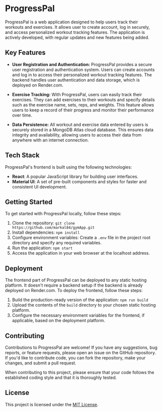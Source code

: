 # ProgressPal

ProgressPal is a web application designed to help users track their workouts and exercises. It allows user to create account, log in securely, and access personalized workout tracking features. The application is actively developed, with regular updates and new features being added.

## Key Features

- **User Registration and Authentication:** ProgressPal provides a secure user registration and authentication system. Users can create accounts and log in to access their personalized workout tracking features. The backend handles user authentication and data storage, which is deployed on Render.com.

- **Exercise Tracking:** With ProgressPal, users can easily track their exercises. They can add exercises to their workouts and specify details such as the exercise name, sets, reps, and weights. This feature allows users to keep a record of their progress and monitor their performance over time.

- **Data Persistence:** All workout and exercise data entered by users is securely stored in a MongoDB Atlas cloud database. This ensures data integrity and availability, allowing users to access their data from anywhere with an internet connection.

## Tech Stack

ProgressPal's frontend is built using the following technologies:

- **React**: A popular JavaScript library for building user interfaces.
- **Material UI**: A set of pre-built components and styles for faster and consistent UI development.

## Getting Started

To get started with ProgressPal locally, follow these steps:

1. Clone the repository: `git clone https://github.com/markal84/gymApp.git`
2. Install dependencies: `npm install`
3. Configure environment variables: Create a `.env` file in the project root directory and specify any required variables.
4. Run the application: `npm start`
5. Access the application in your web browser at the localhost address.

## Deployment

The frontend part of ProgressPal can be deployed to any static hosting platform. It doesn't require a backend setup if the backend is already deployed on Render.com. To deploy the frontend, follow these steps:

1. Build the production-ready version of the application: `npm run build`
2. Upload the contents of the `build` directory to your chosen static hosting platform.
3. Configure the necessary environment variables for the frontend, if applicable, based on the deployment platform.

## Contributing

Contributions to ProgressPal are welcome! If you have any suggestions, bug reports, or feature requests, please open an issue on the GitHub repository. If you'd like to contribute code, you can fork the repository, make your changes, and submit a pull request.

When contributing to this project, please ensure that your code follows the established coding style and that it is thoroughly tested.

## License

This project is licensed under the [MIT License](LICENSE).
